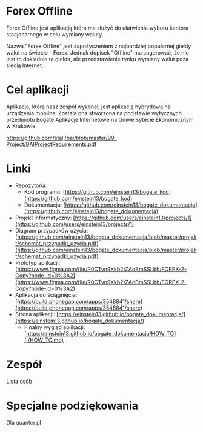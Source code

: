 # Forex Offline #

Forex Offline jest aplikacją która ma służyć do ułatwienia wyboru kantora stacjonarnego w celu wymiany waluty.

Nazwa "Forex Offline" jest zapożyczeniem z najbardziej popularnej giełdy walut na świecie - Forex. Jednak dopisek "Offline" ma sugerować, że nie jest to dokładnie ta giełda, ale przedstawienie rynku wymiany walut poza siecią Internet.

# Cel aplikacji #

Aplikacja, którą nasz zespół wykonał, jest aplikacją hybrydową na urządzenia mobilne. Została ona stworzona na podstawie wytycznych przedmiotu Bogate Aplikacje Internetowe na Uniwersytecie Ekonomicznym w Krakowie.

https://github.com/stalj/bai/blob/master/99-Project/BAIProjectRequirements.pdf

# Linki #

  * Repozytoria:
    * Kod programu: [https://github.com/einstein13/bogate_kod](https://github.com/einstein13/bogate_kod)
    * Dokumentacja: [https://github.com/einstein13/bogate_dokumentacja](https://github.com/einstein13/bogate_dokumentacja)
  * Projekt informatyczny: [https://github.com/users/einstein13/projects/1](https://github.com/users/einstein13/projects/1)
  * Diagram przypadków użycia: [https://github.com/einstein13/bogate_dokumentacja/blob/master/projekt/schemat_przypadki_uzycia.pdf](https://github.com/einstein13/bogate_dokumentacja/blob/master/projekt/schemat_przypadki_uzycia.pdf)
  * Prototyp aplikacji: [https://www.figma.com/file/R0CTvn9Xkb2tZAoBmSSLbh/FOREX-2-Copy?node-id=0%3A2](https://www.figma.com/file/R0CTvn9Xkb2tZAoBmSSLbh/FOREX-2-Copy?node-id=0%3A2)
  * Aplikacja do ściągnięcia: [https://build.phonegap.com/apps/3548841/share](https://build.phonegap.com/apps/3548841/share)
  * Strona aplikacji: [https://einstein13.github.io/bogate_dokumentacja/](https://einstein13.github.io/bogate_dokumentacja/)
    * Finalny wygląd aplikacji: [https://einstein13.github.io/bogate_dokumentacja/HOW_TO](./HOW_TO.md)

# Zespół #

Lista osób

# Specjalne podziękowania #

Dla quantor.pl
